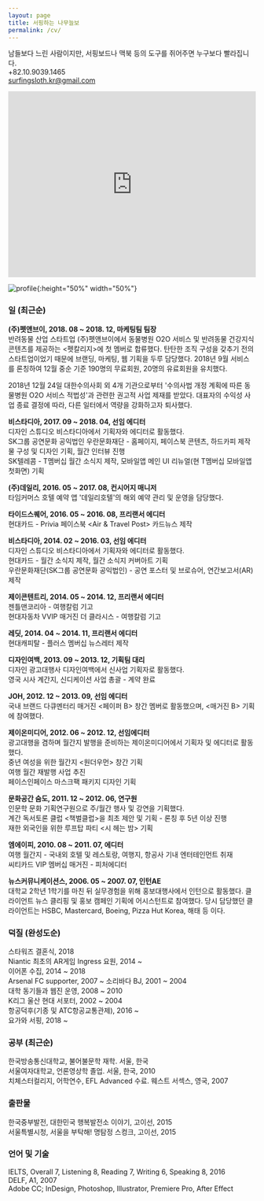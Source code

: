 ```yaml
---
layout: page
title: 서핑하는 나무늘보
permalink: /cv/
---
```

남들보다 느린 사람이지만, 서핑보드나 맥북 등의 도구를 쥐어주면 누구보다 빨라집니다.<br/>
+82.10.9039.1465<br/>
surfingsloth.kr@gmail.com

<div class="fluid-vids" style="width: 100%; position: relative; padding-top: 75%;"><iframe src="https://www.youtube.com/embed/ZFvL7VS2ogY" width="100%" height="100%" frameborder="" allowfullscreen="" style="position: absolute; top: 0px; left: 0px;"></iframe></div>

![profile](https://raw.githubusercontent.com/surfingsloth/surfingsloth.github.io/master/images/profile.jpg){:height="50%" width="50%"}

### 일 (최근순)

**(주)펫앤브이, 2018. 08 ~ 2018. 12, 마케팅팀 팀장**<br/>
반려동물 산업 스타트업 (주)펫앤브이에서 동물병원 O2O 서비스 및 반려동물 건강지식 콘텐츠를 제공하는 <펫칼리지>에 첫 멤버로 합류했다. 탄탄한 조직 구성을 갖추기 전의 스타트업이었기 때문에 브랜딩, 마케팅, 웹 기획을 두루 담당했다. 2018년 9월 서비스를 론칭하여 12월 중순 기준 190명의 무료회원, 20명의 유료회원을 유치했다.

2018년 12월 24일 대한수의사회 외 4개 기관으로부터 '수의사법 개정 계획에 따른 동물병원 O2O 서비스 적법성'과 관련한 권고적 사업 제재를 받았다. 대표자의 수익성 사업 종료 결정에 따라, 다른 일터에서 역량을 강화하고자 퇴사했다.

**비스타디아, 2017. 09 ~ 2018. 04, 선임 에디터**<br/>
디자인 스튜디오 비스타디아에서 기획자와 에디터로 활동했다.<br/>
SK그룹 공연문화 공익법인 우란문화재단 - 홈페이지, 페이스북 콘텐츠, 하드카피 제작물 구성 및 디자인 기획, 월간 인터뷰 진행<br/>
SK텔레콤 - T멤버십 월간 소식지 제작, 모바일앱 메인 UI 리뉴얼(현 T멤버십 모바일앱 첫화면) 기획

**(주)데일리, 2016. 05 ~ 2017. 08, 컨시어지 매니저**<br/>
타임커머스 호텔 예약 앱 '데일리호텔'의 해외 예약 관리 및 운영을 담당했다.

**타이드스퀘어, 2016. 05 ~ 2016. 08, 프리랜서 에디터**<br/>
현대카드 - Privia 페이스북 <Air & Travel Post> 카드뉴스 제작

**비스타디아, 2014. 02 ~ 2016. 03, 선임 에디터**<br/>
디자인 스튜디오 비스타디아에서 기획자와 에디터로 활동했다. <br/>
현대카드 - 월간 소식지 제작, 월간 소식지 커버아트 기획<br/>
우란문화재단(SK그룹 공연문화 공익법인) - 공연 포스터 및 브로슈어, 연간보고서(AR) 제작

**제이콘텐트리, 2014. 05 ~ 2014. 12, 프리랜서 에디터**<br/>
젠틀맨코리아 - 여행칼럼 기고<br/>
현대자동차 VVIP 매거진 더 클라시스 - 여행칼럼 기고

**레딧, 2014. 04 ~ 2014. 11, 프리랜서 에디터**<br/>
현대캐피탈 - 플러스 멤버십 뉴스레터 제작

**디자인여백, 2013. 09 ~ 2013. 12, 기획팀 대리**<br/>
디자인 광고대행사 디자인여백에서 신사업 기획자로 활동했다.<br/>
영국 시사 계간지, <Delayed Gratification> 신디케이션 사업 총괄 - 계약 완료

**JOH, 2012. 12 ~ 2013. 09, 선임 에디터**<br/>
국내 브랜드 다큐멘터리 매거진 <페이퍼 B> 창간 멤버로 활동했으며, <매거진 B> 기획에 참여했다. 

**제이온미디어, 2012. 06 ~ 2012. 12, 선임에디터**<br/>
광고대행을 겸하며 월간지 발행을 준비하는 제이온미디어에서 기획자 및 에디터로 활동했다.<br/>
중년 여성을 위한 월간지 <원더우먼> 창간 기획<br/>
여행 월간 <Off> 재발행 사업 추진<br/>
페이스인페이스 마스크팩 패키지 디자인 기획
    
**문화공간 숨도, 2011. 12 ~ 2012. 06, 연구원**<br/>
인문학 문화 기획연구원으로 주/월간 행사 및 강연을 기획했다. <br/>
계간 독서토론 클럽 <책벌클럽>을 최초 제안 및 기획 - 론칭 후 5년 이상 진행<br/>
재한 외국인을 위한 루프탑 파티 <시 헤는 밤> 기획

**엠에이피, 2010. 08 ~ 2011. 07, 에디터**<br/>
여행 월간지 <Off> - 국내외 호텔 및 레스토랑, 여행지, 항공사 기내 엔터테인먼트 취재 <br/>
씨티카드 VIP 멤버십 매거진 <C> - 피처에디터
    
**뉴스커뮤니케이션스, 2006. 05 ~ 2007. 07, 인턴AE**<br/>
대학교 2학년 1학기를 마친 뒤 실무경험을 위해 홍보대행사에서 인턴으로 활동했다.
클라이언트 뉴스 클리핑 및 홍보 캠페인 기획에 어시스턴트로 참여했다.
당시 담당했던 클라이언트는 HSBC, Mastercard, Boeing, Pizza Hut Korea, 해태 등 이다.

### 덕질 (완성도순)

스타워즈 결혼식, 2018<br/>
Niantic 최초의 AR게임 Ingress 요원, 2014 ~<br/>
이어폰 수집, 2014 ~ 2018<br/>
Arsenal FC supporter, 2007 ~
소리바다 BJ, 2001 ~ 2004<br/>
대학 동기들과 웹진 <eye-C> 운영, 2008 ~ 2010<br/>
K리그 울산 현대 서포터, 2002 ~ 2004<br/>
항공덕후(기종 및 ATC항공교통관제), 2016 ~<br/>
요가와 서핑, 2018 ~<br/>



### 공부 (최근순)

한국방송통신대학교, 불어불문학 재학. 서울, 한국<br/>
서울여자대학교, 언론영상학 졸업. 서울, 한국, 2010<br/>
치체스터컬리지, 어학연수, EFL Advanced 수료. 웨스트 서섹스, 영국, 2007


### 출판물

한국중부발전, 대한민국 행복발전소 이야기, 고이선, 2015<br/>
서울특별시청, 서울을 부탁해! 명탐정 스컹크, 고이선, 2015


### 언어 및 기술

IELTS, Overall 7, Listening 8, Reading 7, Writing 6, Speaking 8, 2016<br/>
DELF, A1, 2007<br/>
Adobe CC; InDesign, Photoshop, Illustrator, Premiere Pro, After Effect